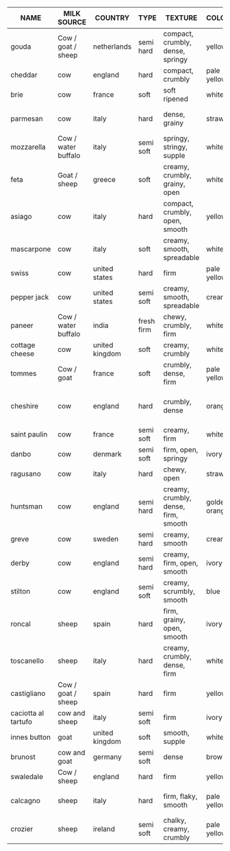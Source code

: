 | NAME                | MILK SOURCE         | COUNTRY        | TYPE       | TEXTURE                              | COLOUR        | FLAVOUR                                  | AROMA                   | VEGETARIAN |
|---------------------|---------------------|----------------|------------|--------------------------------------|---------------|------------------------------------------|-------------------------|------------|
| gouda               | Cow / goat / sheep  | netherlands    | semi hard  | compact, crumbly, dense, springy     | yellow        | creamy, full-flavoured, nutty, sweet     | pungent                 | no         |
| cheddar             | cow                 | england        | hard       | compact, crumbly                     | pale yellow   | creamy, sharp                            | -                       | no         |
| brie                | cow                 | france         | soft       | soft ripened                         | white         | creamy, mild                             | fresh                   | no         |
| parmesan            | cow                 | italy          | hard       | dense, grainy                        | straw         | fruity, nutty, savoury, sharp            | strong                  | no         |
| mozzarella          | Cow / water buffalo | italy          | semi soft  | springy, stringy, supple             | white         | milky                                    | fresh, milky            | yes        |
| feta                | Goat / sheep        | greece         | soft       | creamy, crumbly, grainy, open        | white         | Full-flavoured, salty, tangy             | nutty, strong           | no         |
| asiago              | cow                 | italy          | hard       | compact, crumbly, open, smooth       | yellow        | Full-flavoured, mild, milky, sharp       | pungent                 | no         |
| mascarpone          | cow                 | italy          | soft       | creamy, smooth, spreadable           | white         | buttery, creamy, mild, milky             | fresh                   | yes        |
| swiss               | cow                 | united states  | hard       | firm                                 | pale yellow   | nutty, sweet                             | -                       | yes        |
| pepper jack         | cow                 | united states  | semi soft  | creamy, smooth, spreadable           | cream         | herbaceous, sharp, spicy                 | aromatic, herbal        | yes        |
| paneer              | Cow / water buffalo | india          | fresh firm | chewy, crumbly, firm                 | white         | milky                                    | fresh, milky            | yes        |
| cottage cheese      | cow                 | united kingdom | soft       | creamy, crumbly                      | white         | sweet                                    | -                       | -          |
| tommes              | Cow / goat          | france         | soft       | crumbly, dense, firm                 | pale yellow   | buttery                                  | earthy, fresh, milky    | -          |
| cheshire            | cow                 | england        | hard       | crumbly, dense                       | orange        | Full-flavoured, mild, milky, tangy       | aromatic                | yes        |
| saint paulin        | cow                 | france         | semi soft  | creamy, firm                         | white         | buttery, nutty                           | milky                   | yes        |
| danbo               | cow                 | denmark        | semi soft  | firm, open, springy                  | ivory         | buttery, mild, nutty                     | stinky, strong          | no         |
| ragusano            | cow                 | italy          | hard       | chewy, open                          | straw         | savory, spicy, sweet                     | pleasant, sweet         | no         |
| huntsman            | cow                 | england        | semi hard  | creamy, crumbly, dense, firm, smooth | golden orange | mild, nutty, spicy, strong, tangy        | strong, sweet           | -          |
| greve               | cow                 | sweden         | semi hard  | creamy, smooth                       | cream         | mild, nutty                              | -                       | -          |
| derby               | cow                 | england        | semi hard  | creamy, firm, open, smooth           | ivory         | buttery, mild, sweet                     | mild                    | yes        |
| stilton             | cow                 | england        | semi soft  | creamy, scrumbly, smooth             | blue          | spicy, strong                            | -                       | no         |
| roncal              | sheep               | spain          | hard       | firm, grainy, open, smooth           | ivory         | buttery, herbaceous, sharp, spicy, sweet | earthy, mushroom, nutty | no         |
| toscanello          | sheep               | italy          | hard       | creamy, crumbly, dense, firm         | white         | bitter, nutty, salty, savory, sweet      | grassy                  | no         |
| castigliano         | Cow / goat / sheep  | spain          | hard       | firm                                 | yellow        | acidic, salty, spicy                     | rich                    | no         |
| caciotta al tartufo | cow and sheep       | italy          | semi soft  | firm                                 | ivory         | mild, tangy                              | earthy, pungent         | -          |
| innes button        | goat                | united kingdom | soft       | smooth, supple                       | white         | citrusy, lemony                          | fresh, goaty            | yes        |
| brunost             | cow and goat        | germany        | semi soft  | dense                                | brown         | caramel, sweet                           | -                       | -          |
| swaledale           | Cow / sheep         | england        | hard       | firm                                 | yellow        | smooth, sweet                            | floral                  | yes        |
| calcagno            | sheep               | italy          | hard       | firm, flaky, smooth                  | pale yellow   | herbaceous, savory, sweet                | herbal                  | no         |
| crozier             | sheep               | ireland        | semi soft  | chalky, creamy, crumbly              | pale yellow   | acidic, creamy, mild                     | rich, strong            | yes        |
